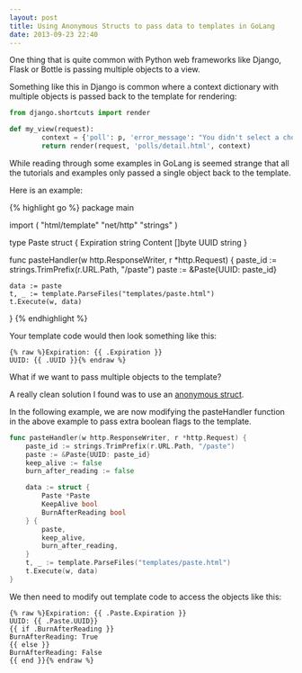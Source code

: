 ```yaml
---
layout: post
title: Using Anonymous Structs to pass data to templates in GoLang
date: 2013-09-23 22:40
---
```


One thing that is quite common with Python web frameworks like Django, Flask or Bottle is passing multiple objects to a view.

Something like this in Django is common where a context dictionary with multiple objects is passed back to the template for rendering:

```python
from django.shortcuts import render

def my_view(request):
        context = {'poll': p, 'error_message': "You didn't select a choice.",}
        return render(request, 'polls/detail.html', context)
```

While reading through some examples in GoLang is seemed strange that all the tutorials and examples only passed a single object back to the template.

Here is an example:

{% highlight go %}
package main

import (
    "html/template"
    "net/http"
    "strings"
)

type Paste struct {
    Expiration string
    Content    []byte
    UUID       string
}

func pasteHandler(w http.ResponseWriter, r *http.Request) {
    paste_id := strings.TrimPrefix(r.URL.Path, "/paste")
    paste := &Paste{UUID: paste_id}

    data := paste
    t, _ := template.ParseFiles("templates/paste.html")
    t.Execute(w, data)
}
{% endhighlight %}

Your template code would then look something like this:

```
{% raw %}Expiration: {{ .Expiration }}
UUID: {{ .UUID }}{% endraw %}
```

What if we want to pass multiple objects to the template?

A really clean solution I found was to use an [anonymous struct](http://nf.wh3rd.net/10things/#2).

In the following example, we are now modifying the pasteHandler function in the above example to pass extra boolean flags to the template.

```go
func pasteHandler(w http.ResponseWriter, r *http.Request) {
    paste_id := strings.TrimPrefix(r.URL.Path, "/paste")
    paste := &Paste{UUID: paste_id}
    keep_alive := false
    burn_after_reading := false

    data := struct {
        Paste *Paste
        KeepAlive bool
        BurnAfterReading bool
    } {
        paste,
        keep_alive,
        burn_after_reading,
    }
    t, _ := template.ParseFiles("templates/paste.html")
    t.Execute(w, data)
}
```

We then need to modify out template code to access the objects like this:

```
{% raw %}Expiration: {{ .Paste.Expiration }}
UUID: {{ .Paste.UUID}}
{{ if .BurnAfterReading }}
BurnAfterReading: True
{{ else }}
BurnAfterReading: False
{{ end }}{% endraw %}
```


